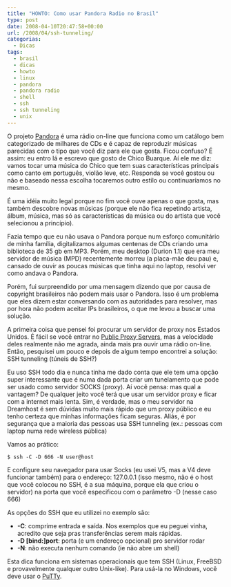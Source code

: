 ```yaml
---
title: "HOWTO: Como usar Pandora Radio no Brasil"
type: post
date: 2008-04-10T20:47:58+00:00
url: /2008/04/ssh-tunneling/
categorias:
  - Dicas
tags:
  - brasil
  - dicas
  - howto
  - linux
  - pandora
  - pandora radio
  - shell
  - ssh
  - ssh tunneling
  - unix
---
```


O projeto [Pandora][1] é uma rádio on-line que funciona como um catálogo bem categorizado de milhares de CDs e é capaz de reproduzir músicas parecidas com o tipo que você diz para ele que gosta. Ficou confuso? É assim: eu entro lá e escrevo que gosto de Chico Buarque. Aí ele me diz: vamos tocar uma música do Chico que tem suas características principais como canto em português, violão leve, etc. Responda se você gostou ou não e baseado nessa escolha tocaremos outro estilo ou continuaríamos no mesmo.

É uma idéia muito legal porque no fim você ouve apenas o que gosta, mas também descobre novas músicas (porque ele não fica repetindo artista, álbum, música, mas só as características da música ou do artista que você selecionou a princípio).

Fazia tempo que eu não usava o Pandora porque num esforço comunitário de minha família, digitalizamos algumas centenas de CDs criando uma biblioteca de 35 gb em MP3. Porém, meu desktop (Durion 1.1) que era meu servidor de música (MPD) recentemente morreu (a placa-mãe deu pau) e, cansado de ouvir as poucas músicas que tinha aqui no laptop, resolvi ver como andava o Pandora.

Porém, fui surpreendido por uma mensagem dizendo que por causa de copyright brasileiros não podem mais usar o Pandora. Isso é um problema que eles dizem estar conversando com as autoridades para resolver, mas por hora não podem aceitar IPs brasileiros, o que me levou a buscar uma solução.

A primeira coisa que pensei foi procurar um servidor de proxy nos Estados Unidos. É fácil se você entrar no [Public Proxy Servers][2], mas a velocidade deles realmente não me agrada, ainda mais pra ouvir uma rádio on-line. Então, pesquisei um pouco e depois de algum tempo encontrei a solução: SSH tunneling (túneis de SSH?)

Eu uso SSH todo dia e nunca tinha me dado conta que ele tem uma opção super interessante que é numa dada porta criar um tunelamento que pode ser usado como servidor SOCKS (proxy). Aí você pensa: mas qual a vantagem? De qualquer jeito você terá que usar um servidor proxy e ficar com a internet mais lenta. Sim, é verdade, mas o meu servidor na Dreamhost é sem dúvidas muito mais rápido que um proxy público e eu tenho certeza que minhas informações ficam seguras. Aliás, é por segurança que a maioria das pessoas usa SSH tunneling (ex.: pessoas com laptop numa rede wireless pública)

Vamos ao prático:

```
$ ssh -C -D 666 -N user@host
```

E configure seu navegador para usar Socks (eu usei V5, mas a V4 deve funcionar também) para o endereço: 127.0.0.1 (isso mesmo, não é o host que você colocou no SSH, é a sua máquina, porque ela que criou o servidor) na porta que você especificou com o parâmetro -D (nesse caso 666)

As opções do SSH que eu utilizei no exemplo são:

- **-C**: comprime entrada e saída. Nos exemplos que eu peguei vinha, acredito que seja pras transferências serem mais rápidas.
- **-D [bind:]port**: porta (e um endereço opcional) pro servidor rodar
- **-N**: não executa nenhum comando (ie não abre um shell)

Esta dica funciona em sistemas operacionais que tem SSH (Linux, FreeBSD e provavelmente qualquer outro Unix-like). Para usá-la no Windows, você deve usar o [PuTTy][3].

[1]: http://www.pandora.com/
[2]: http://www.publicproxyservers.com/
[3]: http://www.chiark.greenend.org.uk/~sgtatham/putty/download.html

